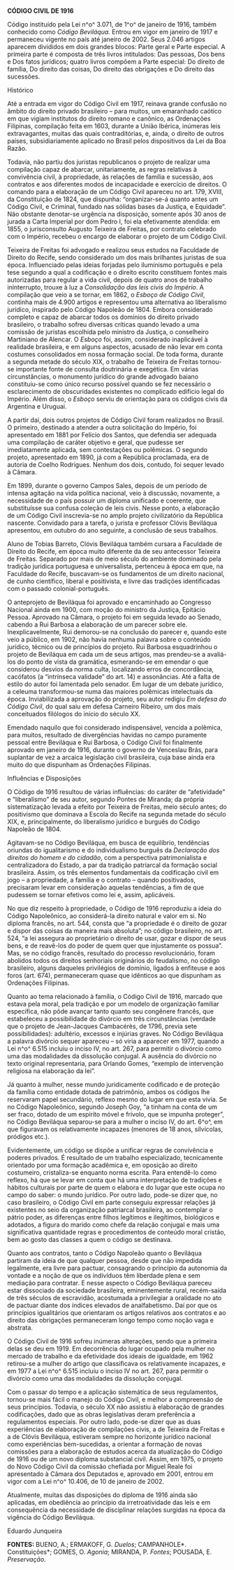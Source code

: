 **CÓDIGO CIVIL DE 1916**

Código instituído pela Lei n^o^ 3.071, de 1^o^ de janeiro de 1916,
também conhecido como *Código Beviláqua.* Entrou em vigor em janeiro de
1917 e permaneceu vigente no país até janeiro de 2002. Seus 2.046
artigos aparecem divididos em dois grandes blocos: Parte geral e Parte
especial. A primeira parte é composta de três livros intitulados: Das
pessoas, Dos bens e Dos fatos jurídicos; quatro livros compõem a Parte
especial: Do direito de família, Do direito das coisas, Do direito das
obrigações e Do direito das sucessões.

Histórico

Até a entrada em vigor do Código Civil em 1917, reinava grande confusão
no âmbito do direito privado brasileiro – para muitos, um emaranhado
caótico em que vigiam institutos do direito romano e canônico, as
Ordenações Filipinas, compilação feita em 1603, durante a União Ibérica,
inúmeras leis extravagantes, muitas das quais contraditórias, e, ainda,
o direito de outros países, subsidiariamente aplicado no Brasil pelos
dispositivos da Lei da Boa Razão.

Todavia, não partiu dos juristas republicanos o projeto de realizar uma
compilação capaz de abarcar, unitariamente, as regras relativas à
convivência civil, à propriedade, às relações de família e sucessão, aos
contratos e aos diferentes modos de incapacidade e exercício de
direitos. O comando para a elaboração de um Código Civil apareceu no
art. 179, XVIII, da Constituição de 1824, que dispunha: “organizar-se-á
quanto antes um Código Civil, e Criminal, fundado nas sólidas bases da
Justiça, e Equidade”. Não obstante denotar-se urgência na disposição,
somente após 30 anos de jurada a Carta Imperial por dom Pedro I, foi ela
efetivamente atendida: em 1855, o jurisconsulto Augusto Teixeira de
Freitas, por contrato celebrado com o Império, recebeu o encargo de
elaborar o projeto de um Código Civil.

Teixeira de Freitas foi advogado e realizou seus estudos na Faculdade de
Direito do Recife, sendo considerado um dos mais brilhantes juristas de
sua época. Influenciado pelas ideias forjadas pelo iluminismo português
e pela tese segundo a qual a codificação e o direito escrito constituem
fontes mais autorizadas para regular a vida civil, depois de quatro anos
de trabalho ininterrupto, trouxe à luz a *Consolidação das leis civis do
Império*. A compilação que veio a se tornar, em 1862, o *Esboço de
Código Civil*, continha mais de 4.900 artigos e representou uma
alternativa ao liberalismo jurídico, inspirado pelo Código Napoleão de
1804. Embora considerado completo e capaz de abarcar todos os domínios
do direito privado brasileiro, o trabalho sofreu diversas críticas
quando levado a uma comissão de juristas escolhida pelo ministro da
Justiça, o conselheiro Martiniano de Alencar. O *Esboço* foi, assim,
considerado inaplicável à realidade brasileira, e em alguns aspectos,
acusado de não levar em conta costumes consolidados em nossa formação
social. De toda forma, durante a segunda metade do século XIX, o
trabalho de Teixeira de Freitas tornou-se importante fonte de consulta
doutrinária e exegética. Em várias circunstâncias, o monumento jurídico
do grande advogado baiano constituiu-se como único recurso possível
quando se fez necessário o esclarecimento de obscuridades existentes no
complicado edifício legal do Império. Além disso, o *Esboço* serviu de
orientação para os códigos civis da Argentina e Uruguai.

A partir daí, dois outros projetos de Código Civil foram realizados no
Brasil. O primeiro, destinado a atender a outra solicitação do Império,
foi apresentado em 1881 por Felício dos Santos, que defendia ser
adequada uma compilação de caráter objetivo e geral, que pudesse ser
imediatamente aplicada, sem contestações ou polêmicas. O segundo
projeto, apresentado em 1890, já com a República proclamada, era de
autoria de Coelho Rodrigues. Nenhum dos dois, contudo, foi sequer levado
à Câmara.

Em 1899, durante o governo Campos Sales, depois de um período de intensa
agitação na vida política nacional, veio à discussão, novamente, a
necessidade de o país possuir um diploma unificado e coerente, que
substituísse sua confusa coleção de leis civis. Nesse ponto, a
elaboração de um Código Civil inscrevia-se no amplo projeto
civilizatório da República nascente. Convidado para a tarefa, o jurista
e professor Clóvis Beviláqua apresentou, em outubro do ano seguinte, a
conclusão de seus trabalhos.

Aluno de Tobias Barreto, Clóvis Beviláqua também cursara a Faculdade de
Direito do Recife, em época muito diferente da de seu antecessor
Teixeira de Freitas. Separado por mais de meio século do ambiente
dominado pela tradição jurídica portuguesa e universalista, pertenceu à
época em que, na Faculdade do Recife, buscavam-se os fundamentos de um
direito nacional, de cunho científico, liberal e positivista, e livre
das tradições identificadas com o passado colonial-português.

O anteprojeto de Beviláqua foi aprovado e encaminhado ao Congresso
Nacional ainda em 1900, com moção do ministro da Justiça, Epitácio
Pessoa. Aprovado na Câmara, o projeto foi em seguida levado ao Senado,
cabendo a Rui Barbosa a elaboração de um parecer sobre ele.
Inexplicavelmente, Rui demorou-se na conclusão do parecer e, quando este
veio a público, em 1902, não havia nenhuma palavra sobre o conteúdo
jurídico, técnico ou de princípios do projeto. Rui Barbosa esquadrinhou
o projeto de Beviláqua em cada um de seus artigos, mas prendeu-se a
avaliá-los do ponto de vista da gramática, esmerando-se em emendar o que
considerou desvios da norma culta, localizando erros de concordância,
cacófatos (a “intrínseca validade” do art. 14) e assonâncias. Até a
falta de estilo do autor foi lamentada pelo senador. Em lugar de um
debate jurídico, a celeuma transformou-se numa das maiores polêmicas
intelectuais da época. Inviabilizada a aprovação do projeto, seu autor
redigiu *Em defesa do Código Civil*, do qual saiu em defesa Carneiro
Ribeiro, um dos mais conceituados filólogos do início do século XX.

Emendado naquilo que foi considerado indispensável, vencida a polêmica,
para muitos, resultado de divergências havidas no campo puramente
pessoal entre Beviláqua e Rui Barbosa, o Código Civil foi finalmente
aprovado em janeiro de 1916, durante o governo de Venceslau Brás, para
suplantar de vez a arcaica legislação civil brasileira, cuja base ainda
era muito do que dispunham as Ordenações Filipinas.

Influências e Disposições

O Código de 1916 resultou de várias influências: do caráter de
“afetividade” e “liberalismo” de seu autor, segundo Pontes de Miranda;
da própria sistematização levada a efeito por Teixeira de Freitas, meio
século antes; do positivismo que dominava a Escola do Recife na segunda
metade do século XIX, e, principalmente, do liberalismo jurídico e
burguês do Código Napoleão de 1804.

Agitavam-se no Código Beviláqua, em busca de equilíbrio, tendências
oriundas do igualitarismo e do individualismo burguês da *Declaração dos
direitos do homem e do cidadão*, com a perspectiva patrimonialista e
centralizadora do Estado, a par da tradição patriarcal da formação
social brasileira. Assim, os três elementos fundamentais da codificação
civil em jogo – a propriedade, a família e o contrato – quando
positivados, precisaram levar em consideração aquelas tendências, a fim
de que pudessem se tornar efetivos como lei e, assim, aplicáveis.

No que diz respeito à propriedade, o Código de 1916 reproduziu a ideia
do Código Napoleônico, ao considerá-la direito natural e valor em si. No
diploma francês, no art. 544, consta que “a propriedade é o direito de
gozar e dispor das coisas da maneira mais absoluta”; no código
brasileiro, no art. 524, “a lei assegura ao proprietário o direito de
usar, gozar e dispor de seus bens, e de reavê-los do poder de quem quer
que injustamente os possua”. Mas, se no código francês, resultado do
processo revolucionário, foram abolidos todos os direitos senhoriais
originários do feudalismo, no código brasileiro, alguns daqueles
privilégios de domínio, ligados à enfiteuse e aos foros (art. 674),
permaneceram quase que idênticos ao que dispunham as Ordenações
Filipinas.

Quanto ao tema relacionado à família, o Código Civil de 1916, marcado
que estava pela moral, pela tradição e por um modelo de organização
familiar específica, não pôde avançar tanto quanto seu congênere
francês, que estabeleceu a possibilidade do divórcio em três
circunstâncias (verdade que o projeto de Jean-Jacques Cambacérès, de
1796, previa sete possibilidades): adultério, excessos e injúrias
graves. No Código Beviláqua a palavra divórcio sequer apareceu – só
viria a aparecer em 1977, quando a Lei n^o^ 6.515 incluiu o inciso IV,
no art. 267, para permitir o divórcio como uma das modalidades da
dissolução conjugal. A ausência do divórcio no texto original
representaria, para Orlando Gomes, “exemplo de intervenção religiosa na
elaboração da lei”.

Já quanto à mulher, nesse mundo juridicamente codificado e de proteção
da família como entidade dotada de patrimônio, ambos os códigos lhe
reservaram papel secundário, reflexo mesmo do lugar em que esta vivia.
Se no Código Napoleônico, segundo Joseph Goy, “a tinham na conta de um
ser fraco, dotado de um espírito móvel e frívolo, que se impunha
proteger”, no Código Beviláqua separou-se para a mulher o inciso IV, do
art. 6^o^, em que figuravam os relativamente incapazes (menores de 18
anos, silvícolas, pródigos etc.).

Evidentemente, um código se dispõe a unificar regras de convivência e
poderes privados. É resultado de um trabalho especializado, tecnicamente
orientado por uma formação acadêmica e, em oposição ao direito
costumeiro, cristaliza-se enquanto norma escrita. Para entendê-lo como
reflexo, há que se levar em conta que há uma interpretação de tradições
e hábitos culturais por parte de quem o elabora e do lugar que este
ocupa no campo do saber: o mundo jurídico. Por outro lado, pode-se dizer
que, no caso brasileiro, o Código Civil em parte conseguiu expressar
relações já existentes no seio da organização patriarcal brasileira, ao
contemplar o pátrio poder, as diferenças entre filhos legítimos e
ilegítimos, biológicos e adotados, a figura do marido como chefe da
relação conjugal e mais uma significativa quantidade regras e
procedimentos de conteúdo moral cristão, bem ao gosto das classes a quem
o código se destinava.

Quanto aos contratos, tanto o Código Napoleão quanto o Beviláqua
partiram da ideia de que qualquer pessoa, desde que não impedida
legalmente, era livre para pactuar, consagrando o princípio da autonomia
da vontade e a noção de que os indivíduos têm liberdade plena e sem
mediação para contratar. E nesse aspecto o Código Beviláqua pareceu
estar dissociado da sociedade brasileira, eminentemente rural,
recém-saída de três séculos de escravidão, acostumada a privilegiar a
oralidade no ato de pactuar diante dos índices elevados de
analfabetismo. Daí por que os princípios igualitários que orientaram os
artigos relativos aos contratos e ao direito das obrigações permaneceram
longo tempo como noção vaga e abstrata.

O Código Civil de 1916 sofreu inúmeras alterações, sendo que a primeira
delas se deu em 1919. Em decorrência do lugar ocupado pela mulher no
mercado de trabalho e da efetividade dos ideais de igualdade, em 1962
retirou-se a mulher do artigo que classificava os relativamente
incapazes, e em 1977 a Lei n^o^ 6.515 incluiu o inciso IV no art. 267,
para permitir o divórcio como uma das modalidades da dissolução
conjugal.

Com o passar do tempo e a aplicação sistemática de seus regulamentos,
tornou-se mais fácil o manejo do Código Civil, e melhor a compreensão de
seus princípios. Todavia, o século XX não assistiu à elaboração de
grandes codificações, dado que as obras legislativas deram preferência a
regulamentos especiais. Por outro lado, pode-se dizer que as duas
experiências de elaboração de compilações civis, a de Teixeira de
Freitas e a de Clóvis Beviláqua, estiveram sempre no horizonte jurídico
nacional como experiências bem-sucedidas, a orientar a formação de novas
comissões para a elaboração de estudos acerca da atualização do Código
de 1916 ou de um novo diploma substancial civil. Assim, em 1975, o
projeto do Novo Código Civil da comissão chefiada por Miguel Reale foi
apresentado à Câmara dos Deputados e, aprovado em 2001, entrou em vigor
com a Lei n^o^ 10.406, de 10 de janeiro de 2002.

Atualmente, muitas das disposições do diploma de 1916 ainda são
aplicadas, em obediência ao princípio da irretroatividade das leis e em
consequência da necessidade de disciplinar relações surgidas na época da
vigência do Código Beviláqua.

Eduardo Junqueira

**FONTES:** BUENO, A.; ERMAKOFF, G. *Duelos*; CAMPANHOLE*.
Constituições*; GOMES, O. *Agonia*; MIRANDA, P. *Fontes*; POUSADA, E.
*Preservação.*
